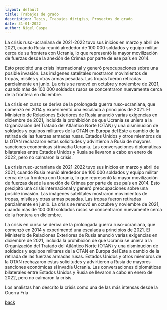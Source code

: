 ```yaml
---
layout: default
title: Trabajos de grado
description: Tesis, Trabajos dirigiso, Proyectos de grado
date: 31-01-2022
author: Nigel Caspa
---
```

La crisis ruso-ucraniana de 2021-2022 tuvo sus inicios en marzo y abril de 2021, cuando Rusia reunió alrededor de 100 000 soldados y equipo militar cerca de su frontera con Ucrania, lo que representó la mayor movilización de fuerzas desde la anexión de Crimea por parte de ese país en 2014. 

Esto precipitó una crisis internacional y generó preocupaciones sobre una posible invasión. Las imágenes satelitales mostraron movimientos de tropas, misiles y otras armas pesadas. Las tropas fueron retiradas parcialmente en junio. La crisis se renovó en octubre y noviembre de 2021, cuando más de 100 000 soldados rusos se concentraron nuevamente cerca de la frontera en diciembre.

La crisis en curso se deriva de la prolongada guerra ruso-ucraniana, que comenzó en 2014 y experimentó una escalada a principios de 2021. El Ministerio de Relaciones Exteriores de Rusia anunció varias exigencias en diciembre de 2021, incluida la prohibición de que Ucrania se uniera a la Organización del Tratado del Atlántico Norte (OTAN) y una disminución de soldados y equipos militares de la OTAN en Europa del Este a cambio de la retirada de las fuerzas armadas rusas. Estados Unidos y otros miembros de la OTAN rechazaron estas solicitudes y advirtieron a Rusia de mayores sanciones económicas si invadía Ucrania. Las conversaciones diplomáticas bilaterales entre Estados Unidos y Rusia se llevaron a cabo en enero de 2022, pero no calmaron la crisis.

La crisis ruso-ucraniana de 2021-2022 tuvo sus inicios en marzo y abril de 2021, cuando Rusia reunió alrededor de 100 000 soldados y equipo militar cerca de su frontera con Ucrania, lo que representó la mayor movilización de fuerzas desde la anexión de Crimea por parte de ese país en 2014. Esto precipitó una crisis internacional y generó preocupaciones sobre una posible invasión. Las imágenes satelitales mostraron movimientos de tropas, misiles y otras armas pesadas. Las tropas fueron retiradas parcialmente en junio. La crisis se renovó en octubre y noviembre de 2021, cuando más de 100 000 soldados rusos se concentraron nuevamente cerca de la frontera en diciembre.

La crisis en curso se deriva de la prolongada guerra ruso-ucraniana, que comenzó en 2014 y experimentó una escalada a principios de 2021. El Ministerio de Relaciones Exteriores de Rusia anunció varias exigencias en diciembre de 2021, incluida la prohibición de que Ucrania se uniera a la Organización del Tratado del Atlántico Norte (OTAN) y una disminución de soldados y equipos militares de la OTAN en Europa del Este a cambio de la retirada de las fuerzas armadas rusas. Estados Unidos y otros miembros de la OTAN rechazaron estas solicitudes y advirtieron a Rusia de mayores sanciones económicas si invadía Ucrania. Las conversaciones diplomáticas bilaterales entre Estados Unidos y Rusia se llevaron a cabo en enero de 2022, pero no calmaron la crisis.

Los analistas han descrito la crisis como una de las más intensas desde la Guerra Fría

[back](./)
